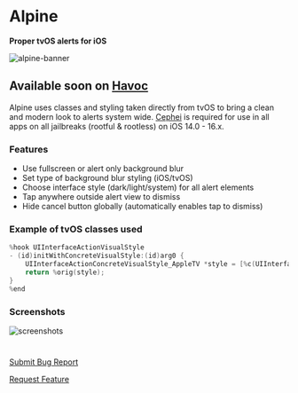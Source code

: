 # Alpine

**Proper tvOS alerts for iOS**

![alpine-banner](https://github.com/MTACS/alpine/assets/13209789/fdcc60b6-b035-4bf2-a670-7123445c9921)
## Available soon on [Havoc](https://havoc.app)

Alpine uses classes and styling taken directly from tvOS to bring a clean and modern look to alerts system wide. [Cephei](https://chariz.com/get/cephei) is required for use in all apps on all jailbreaks (rootful & rootless) on iOS 14.0 - 16.x.

### Features

- Use fullscreen or alert only background blur
- Set type of background blur styling (iOS/tvOS)
- Choose interface style (dark/light/system) for all alert elements
- Tap anywhere outside alert view to dismiss
- Hide cancel button globally (automatically enables tap to dismiss)

### Example of tvOS classes used

```objective-c
%hook UIInterfaceActionVisualStyle
- (id)initWithConcreteVisualStyle:(id)arg0 {
	UIInterfaceActionConcreteVisualStyle_AppleTV *style = [%c(UIInterfaceActionConcreteVisualStyle_AppleTV) new];
	return %orig(style);
}
%end
```
### Screenshots

![screenshots](https://github.com/MTACS/alpine/assets/13209789/b8cd0a1f-0779-47b1-99c4-e0f9df4e76a6)

#
[Submit Bug Report](https://github.com/MTACS/alpine/issues/new?assignees=MTACS&labels=Bug&projects=&template=bug_report.md&title=)

[Request Feature](https://github.com/MTACS/alpine/issues/new?assignees=MTACS&labels=Enhancement&projects=&template=feature_request.md&title=)
